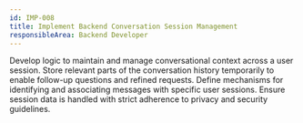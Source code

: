 ```yaml
---
id: IMP-008
title: Implement Backend Conversation Session Management
responsibleArea: Backend Developer
---
```

Develop logic to maintain and manage conversational context across a user session. Store relevant parts of the conversation history temporarily to enable follow-up questions and refined requests. Define mechanisms for identifying and associating messages with specific user sessions. Ensure session data is handled with strict adherence to privacy and security guidelines.